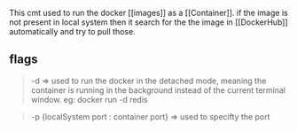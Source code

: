 This cmt used to run the docker [[images]] as a [[Container]]. if the image is not present in local system then it search for the the image in [[DockerHub]] automatically and try to pull those.

## flags
> -d => used to run the docker in the detached mode, meaning the container is running in the background instead of the current terminal window.                                                           eg: docker run -d redis

> -p {localSystem port : container port} => used to specifty the port